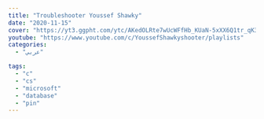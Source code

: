 ```yaml
---
title: "Troubleshooter Youssef Shawky"
date: "2020-11-15"
cover: "https://yt3.ggpht.com/ytc/AKedOLRte7wUcWFfHb_KUaN-5xXX6Q1tr_qK3Jgwgc7D5g=s88-c-k-c0x00ffffff-no-rj"
youtube: "https://www.youtube.com/c/YoussefShawkyshooter/playlists"
categories:
  - "عربي"

tags:
  - "c"
  - "cs"
  - "microsoft"
  - "database"
  - "pin"
---
```

